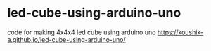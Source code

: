 # led-cube-using-arduino-uno
code for making 4x4x4 led cube using arduino uno
https://koushik-a.github.io/led-cube-using-arduino-uno/
